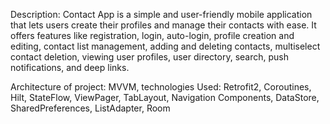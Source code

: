 Description:
Contact App is a simple and user-friendly mobile application that lets users create their profiles and manage their contacts with ease. It offers features like registration, login, auto-login, profile creation and editing, contact list management, adding and deleting contacts, multiselect contact deletion, viewing user profiles, user directory, search, push notifications, and deep links.

Architecture of project: MVVM, technologies Used: Retrofit2, Coroutines, Hilt, StateFlow, ViewPager, TabLayout, Navigation Components, DataStore, SharedPreferences, ListAdapter, Room
